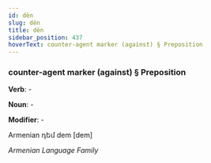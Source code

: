 ```yaml
---
id: dën
slug: dën
title: dën
sidebar_position: 437
hoverText: counter-agent marker (against) § Preposition
---
```


### counter-agent marker (against) § Preposition

**Verb**: -

**Noun**: -

**Modifier**: -

Armenian դեմ dem [dem]

*Armenian Language Family*